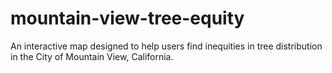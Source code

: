 # mountain-view-tree-equity
An interactive map designed to help users find inequities in tree distribution in the City of Mountain View, California.
